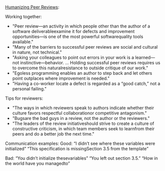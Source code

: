 [Humanizing Peer Reviews](https://www.processimpact.com/articles/humanizing_reviews.pdf):

Working together:
* "Peer review—an activity in which people other than the author of a software deliverableexamine it for defects and improvement opportunities—is one of the most powerful softwarequality tools available."
* "Many of the barriers to successful peer reviews are social and cultural in nature, not technical."
* "Asking your colleagues to point out errors in your work is a learned—not instinctive—behavior. ... Holding successful peer reviews requires us to overcome this naturalresistance to outside critique of our work."
* "Egoless programming enables an author to step back and let others point outplaces where improvement is needed."
* "Having a co-worker locate a defect is regarded as a “good catch,” not a personal failing."

Tips for reviewers:
* "The ways in which reviewers speak to authors indicate whether their culture favors respectful collaborationor competitive antagonism."
* "Bugsare the bad guys in a review, not the author or the reviewers."
* "The leaders of the review initiativeshould strive to create a culture of constructive criticism, in which team members seek to learnfrom their peers and do a better job the next time."


Communication examples:
Good:
“I didn’t see where these variables were initialized”
“This specification is missingSection 3.5 from the template”

Bad:
“You didn’t initialize thesevariables” 
“You left out section 3.5.” 
“How in the world have you managedto”
